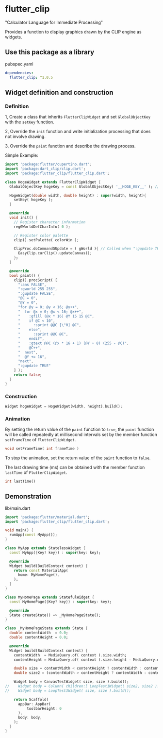 # flutter_clip

"Calculator Language for Immediate Processing"

Provides a function to display graphics drawn by the CLIP engine as widgets.

## Use this package as a library

pubspec.yaml
```yml
dependencies:
  flutter_clip: ^1.0.5
```

## Widget definition and construction

### Definition

1, Create a class that inherits `FlutterClipWidget` and set `GlobalObjectKey` with the `setKey` function.

2, Override the `init` function and write initialization processing that does not involve drawing.

3, Override the `paint` function and describe the drawing process.

Simple Example:
```dart
import 'package:flutter/cupertino.dart';
import 'package:dart_clip/clip.dart';
import 'package:flutter_clip/flutter_clip.dart';

class HogeWidget extends FlutterClipWidget {
  GlobalObjectKey hogeKey = const GlobalObjectKey( '__HOGE_KEY__' ); // Pass unique value

  HogeWidget(double width, double height) : super(width, height){
    setKey( hogeKey );
  }

  @override
  void init() {
    // Register character information
    regGWorldDefCharInfo( 0 );

    // Register color palette
    clip().setPalette( colorWin );

    ClipProc.doCommandGUpdate = ( gWorld ){ // Called when ":gupdate TRUE" command is executed
      EasyClip.curClip().updateCanvas();
    };
  }

  @override
  bool paint() {
    clip().procScript( [
      ":ans FALSE",
      ":gworld 255 255",
      ":gupdate FALSE",
      "@C = 0",
      "@Y = 0",
      "for @y = 0; @y < 16; @y++",
      "  for @x = 0; @x < 16; @x++",
      "    :gfill (@x * 16) @Y 15 15 @C",
      "    if @C < 10",
      "      :sprint @@C [\"0] @C",
      "    else",
      "      :sprint @@C @C",
      "    endif",
      "    :gtext @@C (@x * 16 + 1) (@Y + 8) (255 - @C)",
      "    @C++",
      "  next",
      "  @Y += 16",
      "next",
      ":gupdate TRUE"
    ] );
    return false;
  }
}
```

### Construction

```dart
Widget hogeWidget = HogeWidget(width, height).build();
```

### Animation

By setting the return value of the `paint` function to `true`, the `paint` function will be called repeatedly at millisecond intervals set by the member function `setFrameTime` of `FlutterClipWidget`.

```dart
void setFrameTime( int frameTime )
```

To stop the animation, set the return value of the `paint` function to `false`.

The last drawing time (ms) can be obtained with the member function `lastTime` of `FlutterClipWidget`.

```dart
int lastTime()
```

## Demonstration

lib/main.dart
```dart
import 'package:flutter/material.dart';
import 'package:flutter_clip/flutter_clip.dart';

void main() {
  runApp(const MyApp());
}

class MyApp extends StatelessWidget {
  const MyApp({Key? key}) : super(key: key);

  @override
  Widget build(BuildContext context) {
    return const MaterialApp(
      home: MyHomePage(),
    );
  }
}

class MyHomePage extends StatefulWidget {
  const MyHomePage({Key? key}) : super(key: key);

  @override
  State createState() => _MyHomePageState();
}

class _MyHomePageState extends State {
  double contentWidth  = 0.0;
  double contentHeight = 0.0;

  @override
  Widget build(BuildContext context) {
    contentWidth  = MediaQuery.of( context ).size.width;
    contentHeight = MediaQuery.of( context ).size.height - MediaQuery.of( context ).padding.top - MediaQuery.of( context ).padding.bottom;

    double size = contentWidth < contentHeight ? contentWidth : contentHeight;
    double size2 = (contentWidth > contentHeight ? contentWidth : contentHeight) / 2;

    Widget body = CanvasTestWidget( size, size ).build();
//    Widget body = Column( children:[ LoopTest1Widget( size2, size2 ).build(), LoopTest2Widget( size2, size2 ).build() ] );
//    Widget body = LoopTest3Widget( size, size ).build();

    return Scaffold(
      appBar: AppBar(
          toolbarHeight: 0
      ),
      body: body,
    );
  }
}
```
